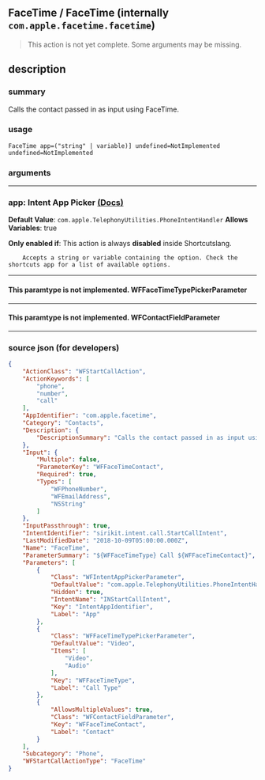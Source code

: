 
## FaceTime / FaceTime (internally `com.apple.facetime.facetime`)

> This action is not yet complete. Some arguments may be missing.


## description

### summary

Calls the contact passed in as input using FaceTime.


### usage
```
FaceTime app=("string" | variable)] undefined=NotImplemented undefined=NotImplemented
```

### arguments

---

### app: Intent App Picker [(Docs)](https://pfgithub.github.io/shortcutslang/gettingstarted#other-fields)
**Default Value**: ```
		com.apple.TelephonyUtilities.PhoneIntentHandler
		```
**Allows Variables**: true

**Only enabled if**: This action is always **disabled** inside Shortcutslang.

		Accepts a string or variable containing the option. Check the shortcuts app for a list of available options. 

---

#### This paramtype is not implemented. WFFaceTimeTypePickerParameter

---

#### This paramtype is not implemented. WFContactFieldParameter

---

### source json (for developers)

```json
{
	"ActionClass": "WFStartCallAction",
	"ActionKeywords": [
		"phone",
		"number",
		"call"
	],
	"AppIdentifier": "com.apple.facetime",
	"Category": "Contacts",
	"Description": {
		"DescriptionSummary": "Calls the contact passed in as input using FaceTime."
	},
	"Input": {
		"Multiple": false,
		"ParameterKey": "WFFaceTimeContact",
		"Required": true,
		"Types": [
			"WFPhoneNumber",
			"WFEmailAddress",
			"NSString"
		]
	},
	"InputPassthrough": true,
	"IntentIdentifier": "sirikit.intent.call.StartCallIntent",
	"LastModifiedDate": "2018-10-09T05:00:00.000Z",
	"Name": "FaceTime",
	"ParameterSummary": "${WFFaceTimeType} Call ${WFFaceTimeContact}",
	"Parameters": [
		{
			"Class": "WFIntentAppPickerParameter",
			"DefaultValue": "com.apple.TelephonyUtilities.PhoneIntentHandler",
			"Hidden": true,
			"IntentName": "INStartCallIntent",
			"Key": "IntentAppIdentifier",
			"Label": "App"
		},
		{
			"Class": "WFFaceTimeTypePickerParameter",
			"DefaultValue": "Video",
			"Items": [
				"Video",
				"Audio"
			],
			"Key": "WFFaceTimeType",
			"Label": "Call Type"
		},
		{
			"AllowsMultipleValues": true,
			"Class": "WFContactFieldParameter",
			"Key": "WFFaceTimeContact",
			"Label": "Contact"
		}
	],
	"Subcategory": "Phone",
	"WFStartCallActionType": "FaceTime"
}
```
